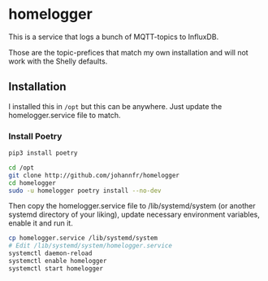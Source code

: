 # homelogger

This is a service that logs a bunch of MQTT-topics to InfluxDB.

Those are the topic-prefices that match my own installation and will not work with the Shelly defaults.

## Installation

I installed this in `/opt` but this can be anywhere. Just update the homelogger.service file to match.

### Install Poetry
```bash
pip3 install poetry
```

```bash
cd /opt
git clone http://github.com/johannfr/homelogger
cd homelogger
sudo -u homelogger poetry install --no-dev
```

Then copy the homelogger.service file to /lib/systemd/system (or another systemd directory of your liking), update necessary environment variables, enable it and run it.

```bash
cp homelogger.service /lib/systemd/system
# Edit /lib/systemd/system/homelogger.service
systemctl daemon-reload
systemctl enable homelogger
systemctl start homelogger
```
